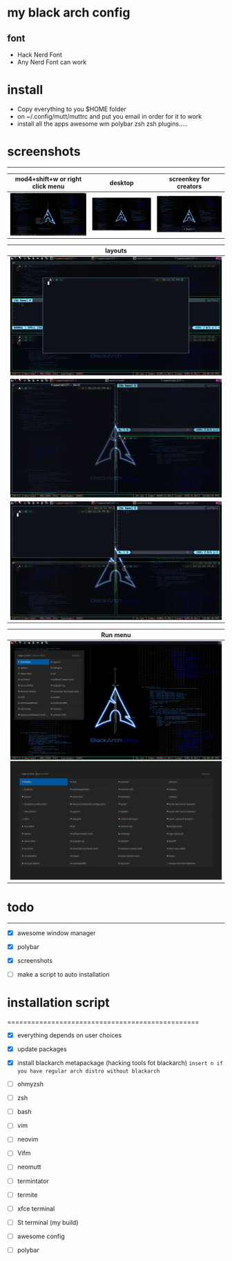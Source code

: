 # my black arch config
## font 
* Hack Nerd Font
* Any Nerd Font can work

# install
 * Copy everything to you $HOME folder 
 * on ~/.config/mutt/muttrc and put you email in order for it to work
 * install all the apps awesome wm polybar zsh zsh plugins.....
# screenshots
-----------------------------------------------


  |mod4+shift+w or right click menu|        desktop          |screenkey for creators    |
  |:------------------------------:|:-----------------------:|:------------------------:|
  |![pics/2.png](pics/2.png)       |![pics/1.png](pics/1.png)|![pics/8.png](pics/8.png) |

   |        layouts          |
   |:-----------------------:|
   |![pics/3.png](pics/3.png)|
   |![pics/4.png](pics/4.png)|
   |![pics/5.png](pics/5.png)|

  |          Run menu                                   |
  |:---------------------------------------------------:|
  | ![pics/6.png](pics/6.png) ![pics/7.png](pics/7.png) |
 
# todo 
-----------------------------------------------
- [X] awesome window manager

- [X] polybar

- [X] screenshots

- [ ] make a script to auto installation

# installation script
================================================

- [X] everything depends on user choices

- [X] update packages

- [X] install blackarch metapackage (hacking tools fot blackarch)
        `insert n if you have regular arch distro without blackarch`

- [ ] ohmyzsh

- [ ] zsh

- [ ] bash

- [ ] vim

- [ ] neovim

- [ ] Vifm

- [ ] neomutt

- [ ] termintator

- [ ] termite

- [ ] xfce terminal

- [ ] St terminal (my build)

- [ ]  awesome config

- [ ]  polybar

